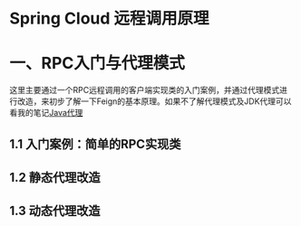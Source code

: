 # Spring Cloud 远程调用原理

# 一、RPC入门与代理模式

这里主要通过一个RPC远程调用的客户端实现类的入门案例，并通过代理模式进行改造，来初步了解一下Feign的基本原理。如果不了解代理模式及JDK代理可以看我的笔记[Java代理](https://www.cnblogs.com/yhr520/p/15601620.html)

## 1.1 入门案例：简单的RPC实现类



## 1.2 静态代理改造

## 1.3 动态代理改造

